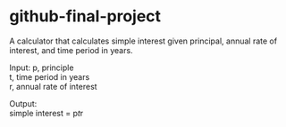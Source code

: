 # github-final-project

A calculator that calculates simple interest given principal, annual rate of interest, and time period in years.</br>

Input:
  p, principle</br>
  t, time period in years</br>
  r, annual rate of interest</br>

Output:</br>
  simple interest = p*t*r</br>
